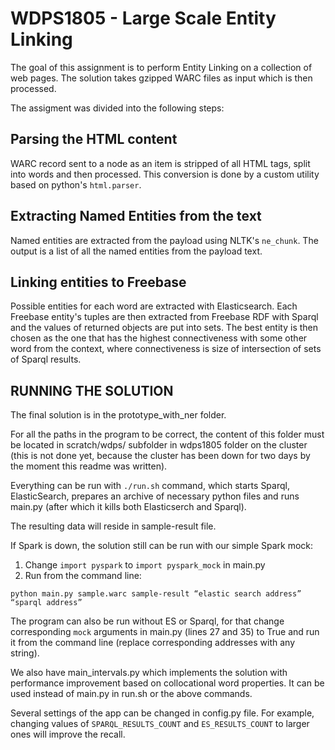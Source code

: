 # WDPS1805 - Large Scale Entity Linking
The goal of this assignment is to perform Entity Linking on a collection of web pages. The solution takes gzipped WARC files as input which is then processed.

The assigment was divided into the following steps:

## Parsing the HTML content
WARC record sent to a node as an item is stripped of all HTML tags, split into words and then processed. This conversion is done by a custom utility based on python's `html.parser`.

## Extracting Named Entities from the text
Named entities are extracted from the payload using NLTK's `ne_chunk`. The output is a list of all the named entities from the payload text.

## Linking entities to Freebase
Possible entities for each word are extracted with Elasticsearch. Each Freebase entity's tuples are then extracted from Freebase RDF with Sparql and the values of returned objects are put into sets. The best entity is then chosen as the one that has the highest connectiveness with some other word from the context, where connectiveness is size of intersection of sets of Sparql results.

  
## RUNNING THE SOLUTION

The final solution is in the prototype_with_ner folder.

For all the paths in the program to be correct, the content of this folder must be located in scratch/wdps/ subfolder in wdps1805 folder on the cluster (this is not done yet, because the cluster has been down for two days by the moment this readme was written).

Everything can be run with `./run.sh` command, which starts Sparql, ElasticSearch, prepares an archive of necessary python files and runs main.py (after which it kills both Elasticserch and Sparql).

The resulting data will reside in sample-result file.

If Spark is down, the solution still can be run with our simple Spark mock:
1. Change ``import pyspark`` to ``import pyspark_mock`` in main.py 
2. Run from the command line:
```
python main.py sample.warc sample-result “elastic search address” “sparql address”
```
The program can also be run without ES or Sparql, for that change corresponding `mock` arguments in main.py (lines 27 and 35) to True and run it from the command line (replace corresponding addresses with any string).

We also have main_intervals.py which implements the solution with performance improvement based on collocational word properties. It can be used instead of main.py in run.sh or the above commands.

Several settings of the app can be changed in config.py file. For example, сhanging values of `SPARQL_RESULTS_COUNT` and `ES_RESULTS_COUNT` to larger ones will improve the recall.
